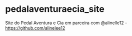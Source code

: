 # pedalaventuraecia_site
 Site do Pedal Aventura e Cia em parceira com @alinelle12 - https://github.com/alinelee12
